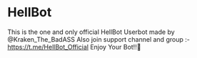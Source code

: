 # HellBot
This is the one and only official HellBot Userbot made by @Kraken_The_BadASS Also join support channel and group :- https://t.me/HellBot_Official Enjoy Your Bot!!💝
